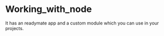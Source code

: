 # Working_with_node
It has an readymate app and a custom module which you can use in your projects.
